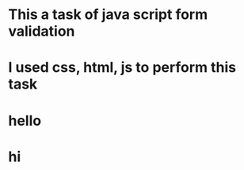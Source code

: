 # This a task of java script form validation
# I used css, html, js to perform this task
# hello
# hi